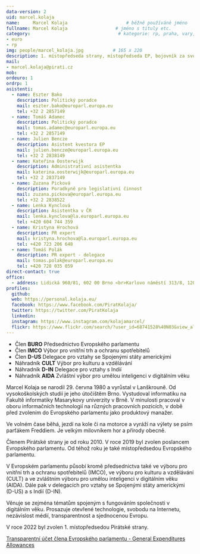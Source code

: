 ```yaml
---
data-version: 2
uid: marcel.kolaja
name:     Marcel Kolaja                      # běžně používáné jméno
fullname: Marcel Kolaja                  # jméno s tituly etc.
category:                                 # kategorie: rp, praha, vary, hradec, jmk, senat
- euro
- rp
img: people/marcel_kolaja.jpg           # 165 x 220
description: 1. místopředseda strany, místopředseda EP, bojovník za svobodný software a expert na opensource technologie
mail:
- marcel.kolaja@pirati.cz
mob: 
ordeuro: 1
ordrp: 1
asistenti:
  - name: Eszter Bako
    description: Politický poradce
    mail: eszter.bako@europarl.europa.eu
    tel: +32 2 2857149
  - name: Tomáš Adamec
    description: Politický poradce
    mail: tomas.adamec@europarl.europa.eu
    tel: +32 2 2857149
  - name: Julien Bencze
    description: Asistent kvestora EP
    mail: julien.bencze@europarl.europa.eu
    tel: +32 2 2838149
  - name: Kateřina Oosterwijk
    description: Administrativní asistentka
    mail: katerina.oosterwijk@europarl.europa.eu
    tel: +32 2 2837149
  - name: Zuzana Picková
    description: Poradkyně pro legislativní činnost
    mail: zuzana.pickova@europarl.europa.eu
    tel: +32 2 2838522
  - name: Lenka Kynclová
    description: Asistentka v ČR
    mail: lenka.kynclova@la.europarl.europa.eu
    tel: +420 604 744 359       
  - name: Kristyna Hrochová
    description: PR expert
    mail: kristyna.hrochova@la.europarl.europa.eu
    tel: +420 723 206 648       
  - name: Tomáš Polák
    description: PR expert - delegace
    mail: tomas.polak@europarl.europa.eu
    tel: +420 728 035 059  
direct-contact: true
office: 
  - address: Lidická 960/81, 602 00 Brno <br>Karlovo náměstí 313/8, 120 00 Praha 2
profiles:
  github:
  web: https://personal.kolaja.eu/
  facebook: https://www.facebook.com/PiratKolaja/ 
  twitter: https://twitter.com/PiratKolaja
  linkedin:
  instagram: https://www.instagram.com/kolajamarcel/
  flickr: https://www.flickr.com/search/?user_id=68741528%40N03&view_all=1&text=Marcel%20Kolaja
---
```

* Člen **BURO**  Předsednictvo Evropského parlamentu  
* Člen **IMCO**  Výbor pro vnitřní trh a ochranu spotřebitelů  
* Člen **D-US**  Delegace pro vztahy se Spojenými státy americkými   
* Náhradník  **CULT**  Výbor pro kulturu a vzdělávání  
* Náhradník  **D-IN**  Delegace pro vztahy s Indií  
* Náhradník **AIDA** Zvláštní výbor pro umělou inteligenci v digitálním věku


Marcel Kolaja se narodil 29. června 1980 a vyrůstal v Lanškrouně. Od vysokoškolských studií je jeho útočištěm Brno. Vystudoval informatiku na Fakultě informatiky Masarykovy univerzity v Brně. V minulosti pracoval v oboru informačních technologií na různých pracovních pozicích, v době před zvolením do Evropského parlamentu jako produktový manažer.

Ve volném čase běhá, jezdí na kole či na motorce a vyráží na výlety se psím parťákem Freddiem. Je velkým milovníkem hor a přírody obecně.

Členem Pirátské strany je od roku 2010. V roce 2019 byl zvolen poslancem Evropského parlamentu. Od téhož roku je také místopředsedou Evropského parlamentu. 

V Evropském parlamentu působí kromě předsednictva také ve výboru pro vnitřní trh a ochranu spotřebitelů (IMCO), ve výboru pro kulturu a vzdělávání (CULT) a ve zvláštním výboru pro umělou inteligenci v digitálním věku (AIDA). Dále pak v delegacích pro vztahy se Spojenými státy americkými (D-US) a s Indií (D-IN).

Věnuje se zejména tématům spojeným s fungováním společnosti v digitálním věku. Prosazuje otevřené technologie, svobodu na Internetu, nezávislost médií, transparentnost a sjednocenou Evropu.

V roce 2022 byl zvolen 1. místopředsedou Pirátské strany.

[Transparentní účet člena Evropského parlamentu - General Expenditures Allowances](https://ib.fio.cz/ib/transparent?a=2901637243)

